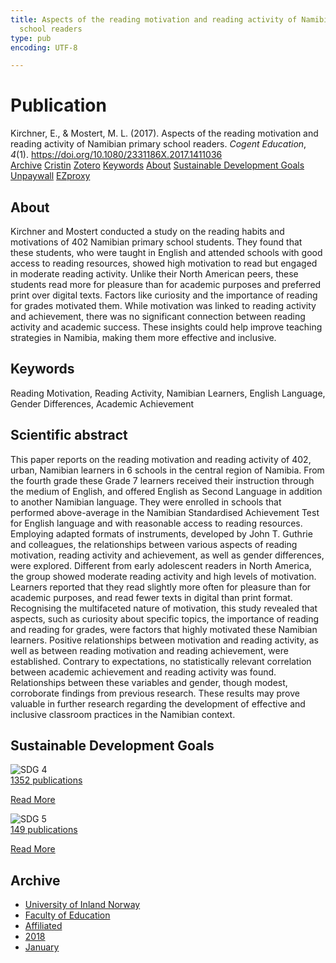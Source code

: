 ```yaml
---
title: Aspects of the reading motivation and reading activity of Namibian primary
  school readers
type: pub
encoding: UTF-8

---
```

<h1>Publication</h1>
<article id="csl-bib-container-GCUWF2PF" class="csl-bib-container">
  <div class="csl-bib-body"> <div class="csl-entry">Kirchner, E., &#38; Mostert, M. L. (2017). Aspects of the reading motivation and reading activity of Namibian primary school readers. <i>Cogent Education</i>, <i>4</i>(1). <a href="https://doi.org/10.1080/2331186X.2017.1411036">https://doi.org/10.1080/2331186X.2017.1411036</a></div> </div>
  <div class="csl-bib-buttons">
    <a href="#taxonomy-article-GCUWF2PF" alt="archive" class="csl-bib-button">Archive</a>
    <a href="https://app.cristin.no/results/show.jsf?id=1536097" alt="Cristin" class="csl-bib-button">Cristin</a>
    <a href="http://zotero.org/groups/5881554/items/GCUWF2PF" alt="Zotero" class="csl-bib-button">Zotero</a>
    <a href="#keywords-article-GCUWF2PF" alt="keywords" class="csl-bib-button">Keywords</a>
    <a href="#about-article-GCUWF2PF" alt="about_pub" class="csl-bib-button">About</a>
    <a href="#sdg-article-GCUWF2PF" alt="sdg" class="csl-bib-button">Sustainable Development Goals</a>
    <a href="https://doi.org/10.1080/2331186x.2017.1411036" alt="Unpaywall" class="csl-bib-button">Unpaywall</a>
    <a href="https://doi.org/10.1080/2331186x.2017.1411036" alt="EZproxy" class="csl-bib-button">EZproxy</a>
  </div>
  <div id="csl-bib-meta-container-GCUWF2PF"></div>
</article>
<div id="csl-bib-meta-GCUWF2PF" class="csl-bib-meta">
  <article id="about-article-GCUWF2PF" class="about_pub-article">
    <h1>About</h1>
    Kirchner and Mostert conducted a study on the reading habits and motivations of 402 Namibian primary school students. They found that these students, who were taught in English and attended schools with good access to reading resources, showed high motivation to read but engaged in moderate reading activity. Unlike their North American peers, these students read more for pleasure than for academic purposes and preferred print over digital texts. Factors like curiosity and the importance of reading for grades motivated them. While motivation was linked to reading activity and achievement, there was no significant connection between reading activity and academic success. These insights could help improve teaching strategies in Namibia, making them more effective and inclusive.
  </article>
  <article id="keywords-article-GCUWF2PF" class="keywords-article">
    <h1>Keywords</h1>
    Reading Motivation, Reading Activity, Namibian Learners, English Language, Gender Differences, Academic Achievement
  </article>
  <article id="abstract-article-GCUWF2PF" class="abstract-article">
    <h1>Scientific abstract</h1>
    This paper reports on the reading motivation and reading activity of 402, urban, Namibian learners in 6 schools in the central region of Namibia. From the fourth grade these Grade 7 learners received their instruction through the medium of English, and offered English as Second Language in addition to another Namibian language. They were enrolled in schools that performed above-average in the Namibian Standardised Achievement Test for English language and with reasonable access to reading resources. Employing adapted formats of instruments, developed by John T. Guthrie and colleagues, the relationships between various aspects of reading motivation, reading activity and achievement, as well as gender differences, were explored. Different from early adolescent readers in North America, the group showed moderate reading activity and high levels of motivation. Learners reported that they read slightly more often for pleasure than for academic purposes, and read fewer texts in digital than print format. Recognising the multifaceted nature of motivation, this study revealed that aspects, such as curiosity about specific topics, the importance of reading and reading for grades, were factors that highly motivated these Namibian learners. Positive relationships between motivation and reading activity, as well as between reading motivation and reading achievement, were established. Contrary to expectations, no statistically relevant correlation between academic achievement and reading activity was found. Relationships between these variables and gender, though modest, corroborate findings from previous research. These results may prove valuable in further research regarding the development of effective and inclusive classroom practices in the Namibian context.
  </article>
  <article id="sdg-article-GCUWF2PF" class="sdg-article">
    <h1>Sustainable Development Goals</h1>
    <div class="sdg-container"><div id="sdg4" class="sdg">
        <img src="{{< params subfolder >}}images/sdg/sdg04_en.png" class="image" alt="SDG 4">
        <div class="sdg-overlay">
          <a href="/en/archive/?key=?sdg=4#archive" class="sdg-publication-count"><span>1352</span> publications</a>
          <p><a href="https://sdgs.un.org/goals/goal4" class="sdg-read-more">Read More</a></p>
        </div>
      </div> <div id="sdg5" class="sdg">
        <img src="{{< params subfolder >}}images/sdg/sdg05_en.png" class="image" alt="SDG 5">
        <div class="sdg-overlay">
          <a href="/en/archive/?key=?sdg=5#archive" class="sdg-publication-count"><span>149</span> publications</a>
          <p><a href="https://sdgs.un.org/goals/goal5" class="sdg-read-more">Read More</a></p>
        </div>
      </div></div>
  </article>
  <article id="taxonomy-article-GCUWF2PF" class="taxonomy-article">
    <h1>Archive</h1>
    <ul>
      <li>
        <a href="/en/archive/?key=3DCRN523">University of Inland Norway</a>
      </li>
      <li>
        <a href="/en/archive/?key=WYNZA47F">Faculty of Education</a>
      </li>
      <li>
        <a href="/en/archive/?key=2ZAN5K7T">Affiliated</a>
      </li>
      <li>
        <a href="/en/archive/?key=QU482WF9">2018</a>
      </li>
      <li>
        <a href="/en/archive/?key=EMYAFLYP">January</a>
      </li>
    </ul>
  </article>
</div>
